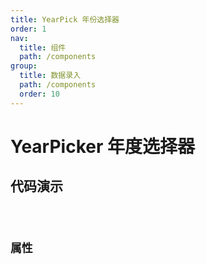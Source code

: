 ```yaml
---
title: YearPick 年份选择器
order: 1
nav:
  title: 组件
  path: /components
group:
  title: 数据录入
  path: /components
  order: 10
---
```


# YearPicker 年度选择器

## 代码演示
<code src="./demo/base.tsx" />

## 属性
<API src="./index.tsx"></API>
